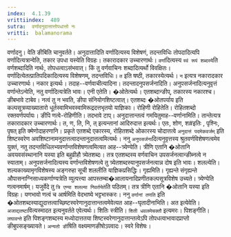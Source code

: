 ```yaml
---
index:  4.1.39
vrittiindex:  489
sutra:  वर्णादनुदात्तात्तोपधात्तो नः
vritti:  balamanorama 
---
```


वर्णादनु। वेति ङीबिति चानुवर्तते। अनुदात्तादिति वर्णादित्यस्य विशेषणं, तदन्तविधिः तोपदादित्यपि वर्णादित्यत्रान्वेति, तकार उपधा यस्येति विग्रहः। तकारादकार उच्चारणार्थः। `वर्णा`दित्यस्य `स्वं रूपं शब्दस्ये`ति वर्णशब्दादिति नार्थः, तोपधत्वाऽसंभवात्। किं तु वर्णवाचिनः शब्दादित्यर्थो विवक्षितः। वर्णादित्येतत्प्रातिपदिकादित्यस्य विशेषणम्, तदन्तविधिः। `त` इति षष्ठी, तकारस्येत्यर्थः। `न` इत्यत्र नकारादकार उच्चारणार्थः। नकार इत्यर्थः। तदाह--वर्णवाचीत्यादिना। तदन्तादनुपसर्जनादिति। अनुपसर्जनादित्यनुवृत्तं वर्णान्तेऽन्वेति, नतु वर्णादित्यत्रेति भावः। एनी एतेति। �ओतेत्यर्थः। एतशब्दान्ङीप्, तकारस्य नकारश्च। ङीबभावे टाबेव। नत्वं तु न भवति, ङीपा संनियोगशिष्टत्वात्। एतशब्दः �ओतपर्याय इति कल्पसूत्रव्याख्यातारो धूर्तस्वामिभवस्वामिरूद्रदत्तभृतयो याज्ञिकाः। रोहिणी रोहितेति। रोहितशब्दो रक्तवर्णपर्यायः। ङीपि णत्वे-रोहिणीति। तदभावे टाप्। अनुदात्तान्तत्वं गमयितुमाह--वर्णानामिति। तान्तेत्यत्र तकारादकार उच्चारणार्थः। त, ण, ति, नि, त् इत्यन्तानां आदिरुदात्त इत्यर्थः। एतः, शोण, श#इतिः , पृश्निः, पृषत् इति क्मेणोदाहरणानि। प्रकृते एतशब्दे एकारस्य, रोहितशब्दे ओकारस्य चोदात्तत्वे `अनुदात्तं पदमेकवर्जम्` इति शिष्टस्वरेण अवशिष्टानामनुदात्तत्वादन्तानुदात्तत्वमित्यर्थः। ननु `अनुपसर्जना`दित्यनुवृत्तस्य श्रुतवर्णविशेषणत्वमेव युक्तं, नतु तदन्तविधिलभ्यवर्णान्तविशेषणत्वमित्यत आह--त्र्येण्येति। त्रीणि एतानि �ओतानि अवयवसंस्थानानि यस्या इति बहुव्रीहौ त्र्येतशब्दः। तत्र एतशब्दस्य वर्णवाचिन उपसर्जनत्वान्ङीब्नत्वे न स्याताम्। अनुपसर्जनादित्यस्य वर्णान्तविशेषणत्वे तु त्र्येतशब्दस्यानुपसर्जनत्वान्न दोष इति भावः। शलल्येति। शल्यकाख्यामृगविशेषस्य अङ्गरुहा सूची शललीति याज्ञिकप्रसिद्धिः। गृह्यमिति। गृह्यन्ते संगृह्यन्ते औपासनाग्निसाध्यकर्णाण्यत्रेति व्युत्पत्त्या आपस्तम्बा�आलायनादिप्रणीतकल्पसूत्रविशेष उच्यते। त्र्येण्येति णत्वनमार्षम्। यजुर्वेदे तु `त्रि एण्या शलल्या निवर्तयेते`ति पठितम्। तत्र त्रीणि एतानि �ओतानि यस्या इति विग्रहः। यणभावो णत्वं च आर्षमिति वेदभाष्ये भट्टभास्करः। ननु `वर्णानां तणति` इति �ओतशब्दस्याद्युदात्तत्वाच्छिष्टस्वरेणानुदात्तान्तत्वमेवेत्यत आह--घृतादीनाभिति। अत इत्येवेति। `अजाद्यतष्टा`वित्यस्मादत इत्यनुवर्तते एवेत्यर्थः। शितिः स्त्रीति। `शिती धवलमेचक्तौ` इत्यमरः। पिशङ्गीति। `लघावन्ते` इति पिशङ्गशब्दस्य मध्योदात्ततया शिष्टस्वरेणानुदात्तान्तत्वेऽपि तोपधत्वाभावादप्राप्तो ङीबुपसङ्ख्यायते। `अन्यतो ङी`षिति वक्ष्यमाणङीषोऽपवादः। स्वरे विशेषः।

